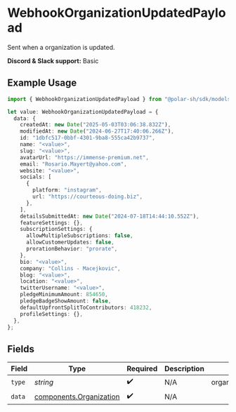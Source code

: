 # WebhookOrganizationUpdatedPayload

Sent when a organization is updated.

**Discord & Slack support:** Basic

## Example Usage

```typescript
import { WebhookOrganizationUpdatedPayload } from "@polar-sh/sdk/models/components/webhookorganizationupdatedpayload.js";

let value: WebhookOrganizationUpdatedPayload = {
  data: {
    createdAt: new Date("2025-05-03T03:06:38.832Z"),
    modifiedAt: new Date("2024-06-27T17:40:06.266Z"),
    id: "1dbfc517-0bbf-4301-9ba8-555ca42b9737",
    name: "<value>",
    slug: "<value>",
    avatarUrl: "https://immense-premium.net",
    email: "Rosario.Mayert@yahoo.com",
    website: "<value>",
    socials: [
      {
        platform: "instagram",
        url: "https://courteous-doing.biz",
      },
    ],
    detailsSubmittedAt: new Date("2024-07-18T14:44:10.552Z"),
    featureSettings: {},
    subscriptionSettings: {
      allowMultipleSubscriptions: false,
      allowCustomerUpdates: false,
      prorationBehavior: "prorate",
    },
    bio: "<value>",
    company: "Collins - Macejkovic",
    blog: "<value>",
    location: "<value>",
    twitterUsername: "<value>",
    pledgeMinimumAmount: 854650,
    pledgeBadgeShowAmount: false,
    defaultUpfrontSplitToContributors: 418232,
    profileSettings: {},
  },
};
```

## Fields

| Field                                                              | Type                                                               | Required                                                           | Description                                                        | Example                                                            |
| ------------------------------------------------------------------ | ------------------------------------------------------------------ | ------------------------------------------------------------------ | ------------------------------------------------------------------ | ------------------------------------------------------------------ |
| `type`                                                             | *string*                                                           | :heavy_check_mark:                                                 | N/A                                                                | organization.updated                                               |
| `data`                                                             | [components.Organization](../../models/components/organization.md) | :heavy_check_mark:                                                 | N/A                                                                |                                                                    |